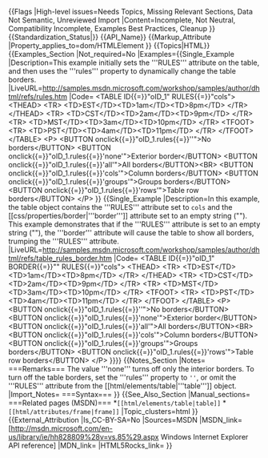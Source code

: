 {{Flags
|High-level issues=Needs Topics, Missing Relevant Sections, Data Not Semantic, Unreviewed Import
|Content=Incomplete, Not Neutral, Compatibility Incomplete, Examples Best Practices, Cleanup
}}
{{Standardization_Status|}}
{{API_Name}}
{{Markup_Attribute
|Property_applies_to=dom/HTMLElement
}}
{{Topics|HTML}}
{{Examples_Section
|Not_required=No
|Examples={{Single_Example
|Description=This example initially sets the '''RULES''' attribute on the table, and then uses the '''rules''' property to dynamically change the table borders.
|LiveURL=http://samples.msdn.microsoft.com/workshop/samples/author/dhtml/refs/rules.htm
|Code=
&lt;TABLE ID{{=}}"oID_1" RULES{{=}}"cols"&gt;
&lt;THEAD&gt;
&lt;TR&gt;
&lt;TD&gt;EST&lt;/TD&gt;&lt;TD&gt;1am&lt;/TD&gt;&lt;TD&gt;8pm&lt;/TD&gt;
&lt;/TR&gt;
&lt;/THEAD&gt;
&lt;TR&gt;
&lt;TD&gt;CST&lt;/TD&gt;&lt;TD&gt;2am&lt;/TD&gt;&lt;TD&gt;9pm&lt;/TD&gt;
&lt;/TR&gt;
&lt;TR&gt;
&lt;TD&gt;MST&lt;/TD&gt;&lt;TD&gt;3am&lt;/TD&gt;&lt;TD&gt;10pm&lt;/TD&gt;
&lt;/TR&gt;
&lt;TFOOT&gt;
&lt;TR&gt;
&lt;TD&gt;PST&lt;/TD&gt;&lt;TD&gt;4am&lt;/TD&gt;&lt;TD&gt;11pm&lt;/TD&gt;
&lt;/TR&gt;
&lt;/TFOOT&gt;
&lt;/TABLE&gt;
&lt;P&gt;
&lt;BUTTON onclick{{=}}"oID_1.rules{{=}}''"&gt;No borders&lt;/BUTTON&gt;
&lt;BUTTON onclick{{=}}"oID_1.rules{{=}}'none'"&gt;Exterior border&lt;/BUTTON&gt;
&lt;BUTTON onclick{{=}}"oID_1.rules{{=}}'all'"&gt;All borders&lt;/BUTTON&gt;&lt;BR&gt;
&lt;BUTTON onclick{{=}}"oID_1.rules{{=}}'cols'"&gt;Column borders&lt;/BUTTON&gt;
&lt;BUTTON onclick{{=}}"oID_1.rules{{=}}'groups'"&gt;Groups borders&lt;/BUTTON&gt;
&lt;BUTTON onclick{{=}}"oID_1.rules{{=}}'rows'"&gt;Table row borders&lt;/BUTTON&gt;
&lt;/P&gt;
}}
{{Single_Example
|Description=In this example, the table object contains the '''RULES'''  attribute set to <code>cols</code> and the [[css/properties/border|'''border''']] attribute set to an empty string (""). This example demonstrates that if the '''RULES''' attribute is set to an empty string (""), the '''border''' attribute will cause the table to show all borders, trumping the '''RULES''' attribute.
|LiveURL=http://samples.msdn.microsoft.com/workshop/samples/author/dhtml/refs/table_rules_border.htm
|Code=
&lt;TABLE ID{{=}}"oID_1" BORDER{{=}}"" RULES{{=}}"cols"&gt;
&lt;THEAD&gt;
&lt;TR&gt;
&lt;TD&gt;EST&lt;/TD&gt;&lt;TD&gt;1am&lt;/TD&gt;&lt;TD&gt;8pm&lt;/TD&gt;
&lt;/TR&gt;
&lt;/THEAD&gt;
&lt;TR&gt;
&lt;TD&gt;CST&lt;/TD&gt;&lt;TD&gt;2am&lt;/TD&gt;&lt;TD&gt;9pm&lt;/TD&gt;
&lt;/TR&gt;
&lt;TR&gt;
&lt;TD&gt;MST&lt;/TD&gt;&lt;TD&gt;3am&lt;/TD&gt;&lt;TD&gt;10pm&lt;/TD&gt;
&lt;/TR&gt;
&lt;TFOOT&gt;
&lt;TR&gt;
&lt;TD&gt;PST&lt;/TD&gt;&lt;TD&gt;4am&lt;/TD&gt;&lt;TD&gt;11pm&lt;/TD&gt;
&lt;/TR&gt;
&lt;/TFOOT&gt;
&lt;/TABLE&gt;
&lt;P&gt;
&lt;BUTTON onclick{{=}}"oID_1.rules{{=}}''"&gt;No borders&lt;/BUTTON&gt;
&lt;BUTTON onclick{{=}}"oID_1.rules{{=}}'none'"&gt;Exterior border&lt;/BUTTON&gt;
&lt;BUTTON onclick{{=}}"oID_1.rules{{=}}'all'"&gt;All borders&lt;/BUTTON&gt;&lt;BR&gt;
&lt;BUTTON onclick{{=}}"oID_1.rules{{=}}'cols'"&gt;Column borders&lt;/BUTTON&gt;
&lt;BUTTON onclick{{=}}"oID_1.rules{{=}}'groups'"&gt;Groups borders&lt;/BUTTON&gt;
&lt;BUTTON onclick{{=}}"oID_1.rules{{=}}'rows'"&gt;Table row borders&lt;/BUTTON&gt;
&lt;/P&gt;
}}}}
{{Notes_Section
|Notes=
===Remarks===
The value '''none''' turns off only the interior borders. To turn off the table borders, set the '''rules''' property to <code>''</code>, or omit the '''RULES''' attribute from the [[html/elements/table|'''table''']] object.
|Import_Notes=
===Syntax===
}}
{{See_Also_Section
|Manual_sections=
===Related pages (MSDN)===
*<code>[[html/elements/table|table]]</code>
*<code>[[html/attributes/frame|frame]]</code>
|Topic_clusters=html
}}
{{External_Attribution
|Is_CC-BY-SA=No
|Sources=MSDN
|MSDN_link=[http://msdn.microsoft.com/en-us/library/ie/hh828809%28v=vs.85%29.aspx Windows Internet Explorer API reference]
|MDN_link=
|HTML5Rocks_link=
}}